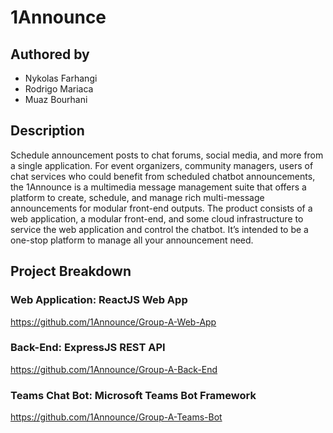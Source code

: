 # 1Announce
## Authored by
- Nykolas Farhangi
- Rodrigo Mariaca
- Muaz Bourhani

## Description
Schedule announcement posts to chat forums, social media, and more from a single application. For event organizers, community managers, users of chat services who could benefit from scheduled chatbot announcements, the 1Announce is a multimedia message management suite that offers a platform to create, schedule, and manage rich multi-message announcements for modular front-end outputs. The product consists of a web application, a modular front-end, and some cloud infrastructure to service the web application and control the chatbot. It’s intended to be a one-stop platform to manage all your announcement need.

## Project Breakdown

### Web Application: ReactJS Web App
https://github.com/1Announce/Group-A-Web-App

### Back-End: ExpressJS REST API
https://github.com/1Announce/Group-A-Back-End

### Teams Chat Bot: Microsoft Teams Bot Framework
https://github.com/1Announce/Group-A-Teams-Bot
